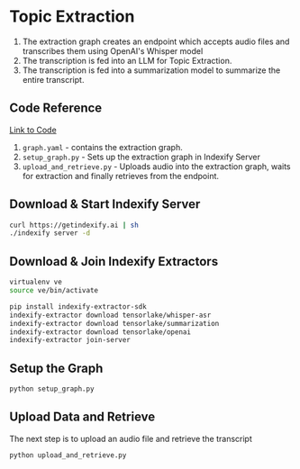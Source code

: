 # Topic Extraction 

1. The extraction graph creates an endpoint which accepts audio files and transcribes them using OpenAI's Whisper model
2. The transcription is fed into an LLM for Topic Extraction.
3. The transcription is fed into a summarization model to summarize the entire transcript.

## Code Reference

[Link to Code](https://github.com/tensorlakeai/indexify/tree/main/examples/audio/topic_extraction)

1. `graph.yaml` - contains the extraction graph.
2. `setup_graph.py` - Sets up the extraction graph in Indexify Server
3. `upload_and_retrieve.py` - Uploads audio into the extraction graph, waits for extraction and finally retrieves from the endpoint.

## Download & Start Indexify Server
```bash title="Terminal 1"
curl https://getindexify.ai | sh
./indexify server -d
```

## Download & Join Indexify Extractors 
```bash title="Terminal 2"
virtualenv ve
source ve/bin/activate

pip install indexify-extractor-sdk
indexify-extractor download tensorlake/whisper-asr
indexify-extractor download tensorlake/summarization
indexify-extractor download tensorlake/openai
indexify-extractor join-server
```

## Setup the Graph 
```bash title="Terminal 3"
python setup_graph.py
```

## Upload Data and Retrieve 
The next step is to upload an audio file and retrieve the transcript

```bash title="Terminal 3"
python upload_and_retrieve.py
```

